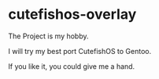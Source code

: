 # cutefishos-overlay

The Project is my hobby.

I will try my best port CutefishOS to Gentoo.

If you like it, you could give me a hand.
